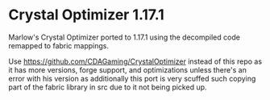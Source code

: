 # Crystal Optimizer 1.17.1
Marlow's Crystal Optimizer ported to 1.17.1 using the decompiled code remapped to fabric mappings.

Use https://github.com/CDAGaming/CrystalOptimizer instead of this repo as it has more versions, forge support, and optimizations unless there's an error with his version as additionally this port is very scuffed such copying part of the fabric library in src due to it not being picked up.
